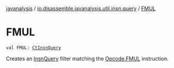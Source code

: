 [javanalysis](../index.md) / [io.disassemble.javanalysis.util.insn.query](index.md) / [FMUL](./-f-m-u-l.md)

# FMUL

`val FMUL: `[`CtInsnQuery`](-ct-insn-query/index.md)

Creates an [InsnQuery](-insn-query/index.md) filter matching the [Opcode.FMUL](#) instruction.

